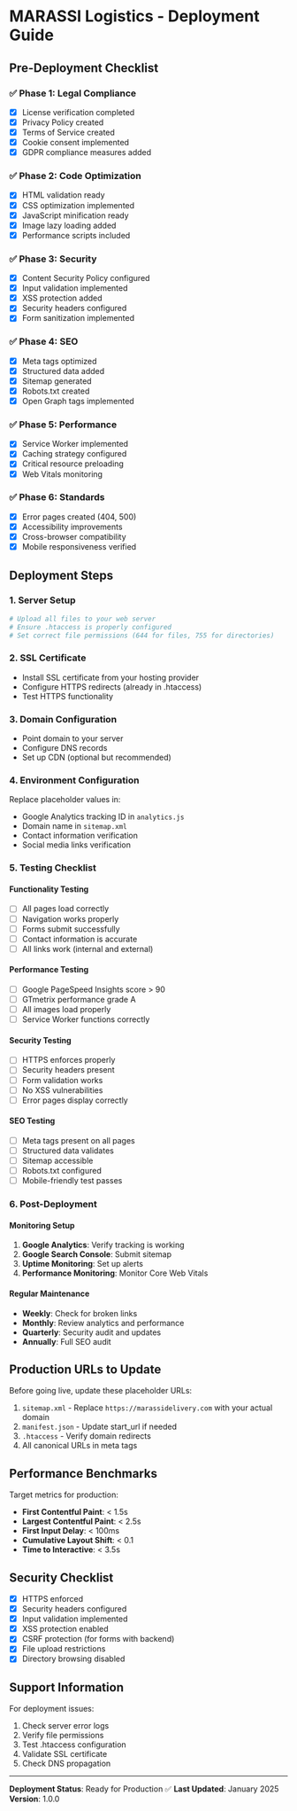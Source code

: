 # MARASSI Logistics - Deployment Guide

## Pre-Deployment Checklist

### ✅ Phase 1: Legal Compliance
- [x] License verification completed
- [x] Privacy Policy created
- [x] Terms of Service created
- [x] Cookie consent implemented
- [x] GDPR compliance measures added

### ✅ Phase 2: Code Optimization
- [x] HTML validation ready
- [x] CSS optimization implemented
- [x] JavaScript minification ready
- [x] Image lazy loading added
- [x] Performance scripts included

### ✅ Phase 3: Security
- [x] Content Security Policy configured
- [x] Input validation implemented
- [x] XSS protection added
- [x] Security headers configured
- [x] Form sanitization implemented

### ✅ Phase 4: SEO
- [x] Meta tags optimized
- [x] Structured data added
- [x] Sitemap generated
- [x] Robots.txt created
- [x] Open Graph tags implemented

### ✅ Phase 5: Performance
- [x] Service Worker implemented
- [x] Caching strategy configured
- [x] Critical resource preloading
- [x] Web Vitals monitoring

### ✅ Phase 6: Standards
- [x] Error pages created (404, 500)
- [x] Accessibility improvements
- [x] Cross-browser compatibility
- [x] Mobile responsiveness verified

## Deployment Steps

### 1. Server Setup
```bash
# Upload all files to your web server
# Ensure .htaccess is properly configured
# Set correct file permissions (644 for files, 755 for directories)
```

### 2. SSL Certificate
- Install SSL certificate from your hosting provider
- Configure HTTPS redirects (already in .htaccess)
- Test HTTPS functionality

### 3. Domain Configuration
- Point domain to your server
- Configure DNS records
- Set up CDN (optional but recommended)

### 4. Environment Configuration
Replace placeholder values in:
- Google Analytics tracking ID in `analytics.js`
- Domain name in `sitemap.xml`
- Contact information verification
- Social media links verification

### 5. Testing Checklist

#### Functionality Testing
- [ ] All pages load correctly
- [ ] Navigation works properly
- [ ] Forms submit successfully
- [ ] Contact information is accurate
- [ ] All links work (internal and external)

#### Performance Testing
- [ ] Google PageSpeed Insights score > 90
- [ ] GTmetrix performance grade A
- [ ] All images load properly
- [ ] Service Worker functions correctly

#### Security Testing
- [ ] HTTPS enforces properly
- [ ] Security headers present
- [ ] Form validation works
- [ ] No XSS vulnerabilities
- [ ] Error pages display correctly

#### SEO Testing
- [ ] Meta tags present on all pages
- [ ] Structured data validates
- [ ] Sitemap accessible
- [ ] Robots.txt configured
- [ ] Mobile-friendly test passes

### 6. Post-Deployment

#### Monitoring Setup
1. **Google Analytics**: Verify tracking is working
2. **Google Search Console**: Submit sitemap
3. **Uptime Monitoring**: Set up alerts
4. **Performance Monitoring**: Monitor Core Web Vitals

#### Regular Maintenance
- **Weekly**: Check for broken links
- **Monthly**: Review analytics and performance
- **Quarterly**: Security audit and updates
- **Annually**: Full SEO audit

## Production URLs to Update

Before going live, update these placeholder URLs:
1. `sitemap.xml` - Replace `https://marassidelivery.com` with your actual domain
2. `manifest.json` - Update start_url if needed
3. `.htaccess` - Verify domain redirects
4. All canonical URLs in meta tags

## Performance Benchmarks

Target metrics for production:
- **First Contentful Paint**: < 1.5s
- **Largest Contentful Paint**: < 2.5s
- **First Input Delay**: < 100ms
- **Cumulative Layout Shift**: < 0.1
- **Time to Interactive**: < 3.5s

## Security Checklist

- [x] HTTPS enforced
- [x] Security headers configured
- [x] Input validation implemented
- [x] XSS protection enabled
- [x] CSRF protection (for forms with backend)
- [x] File upload restrictions
- [x] Directory browsing disabled

## Support Information

For deployment issues:
1. Check server error logs
2. Verify file permissions
3. Test .htaccess configuration
4. Validate SSL certificate
5. Check DNS propagation

---

**Deployment Status**: Ready for Production ✅
**Last Updated**: January 2025
**Version**: 1.0.0